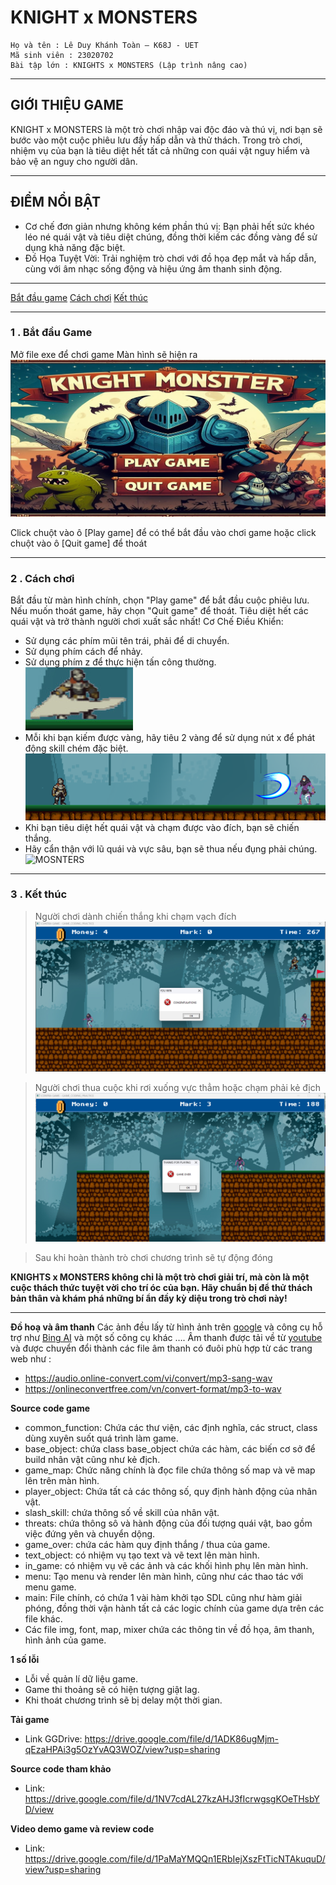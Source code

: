 # KNIGHT x MONSTERS
    Họ và tên : Lê Duy Khánh Toàn – K68J - UET
    Mã sinh viên : 23020702
    Bài tập lớn : KNIGHTS x MONSTERS (Lập trình nâng cao)
_________________
## GIỚI THIỆU GAME
KNIGHT x MONSTERS là một trò chơi nhập vai độc đáo và thú vị, nơi bạn sẽ bước vào một cuộc phiêu lưu đầy hấp dẫn và thử thách. Trong trò chơi, nhiệm vụ của bạn là tiêu diệt hết tất cả những con quái vật nguy hiểm và bảo vệ an nguy cho người dân.

_________________
## ĐIỂM NỔI BẬT
- Cơ chế đơn giản nhưng không kém phần thú vị: Bạn phải hết sức khéo léo né quái vật và tiêu diệt chúng, đồng thời kiếm các đồng vàng để sử dụng khả năng đặc biệt.
- Đồ Họa Tuyệt Vời: Trải nghiệm trò chơi với đồ họa đẹp mắt và hấp dẫn, cùng với âm nhạc sống động và hiệu ứng âm thanh sinh động.

_______
[Bắt đầu game](#bắt-đầu-game)
[Cách chơi](#Cách-chơi)
[Kết thúc](#Kết-thúc)

__________________
### 1 . Bắt đầu Game

Mở file exe để chơi game
Màn hình sẽ hiện ra
![Màn hình bắt đầu](./img/illus_menu.jpg)

Click chuột vào ô [Play game] để có thể bắt đầu vào chơi game hoặc click chuột vào ô [Quit game] để thoát

__________________
### 2 . Cách chơi
Bắt đầu từ màn hình chính, chọn "Play game" để bắt đầu cuộc phiêu lưu.
Nếu muốn thoát game, hãy chọn "Quit game" để thoát.
Tiêu diệt hết các quái vật và trở thành người chơi xuất sắc nhất!
Cơ Chế Điều Khiển:
- Sử dụng các phím mũi tên trái, phải để di chuyển.
- Sử dụng phím cách để nhảy.
- Sử dụng phím z để thực hiện tấn công thường.
  ![NORMAL ATTACK](./img/illus_attack.jpg)
- Mỗi khi bạn kiếm được vàng, hãy tiêu 2 vàng để sử dụng nút x để phát động skill chém đặc biệt.
  ![SPECIAL ATTACK](./img/illus_slash.jpg)
- Khi bạn tiêu diệt hết quái vật và chạm được vào đích, bạn sẽ chiến thắng.
- Hãy cẩn thận với lũ quái và vực sâu, bạn sẽ thua nếu đụng phải chúng.
  ![MOSNTERS](.img/illus_threat.jpg)

__________

### 3 . Kết thúc
>Người chơi dành chiến thắng khi chạm vạch đích
![demo](./img/illus_win.jpg)

>Người chơi thua cuộc khi rơi xuống vực thẳm hoặc chạm phải kẻ địch
![demo1](./img/illus_game_over.jpg)

>Sau khi hoàn thành trò chơi chương trình sẽ tự động đóng

**KNIGHTS x MONSTERS không chỉ là một trò chơi giải trí, mà còn là một cuộc thách thức tuyệt vời cho trí óc của bạn. Hãy chuẩn bị để thử thách bản thân và khám phá những bí ẩn đầy kỳ diệu trong trò chơi này!**

______________

**Đồ hoạ và âm thanh**
Các ảnh đều lấy từ hình ảnh trên [google](google.com) và công cụ hỗ trợ như [Bing AI](bing.com) và một số công cụ khác ….
Âm thanh được tải về từ [youtube](youtube.com) và được chuyển đổi thành các file âm thanh có đuôi phù hợp từ các trang web như : 
-	https://audio.online-convert.com/vi/convert/mp3-sang-wav
-	https://onlineconvertfree.com/vn/convert-format/mp3-to-wav

**Source code game**
- common_function: Chứa các thư viện, các định nghĩa, các struct, class dùng xuyên suốt quá trình làm game.
- base_object: chứa class base_object chứa các hàm, các biến cơ sở để build nhân vật cũng như kẻ địch.
- game_map: Chức năng chính là đọc file chứa thông số map và vẽ map lên trên màn hình.
- player_object: Chứa tất cả các thông số, quy định hành động của nhân vật.
- slash_skill: chứa thông số về skill của nhân vật.
- threats: chứa thông sô và hành động của đối tượng quái vật, bao gồm việc đứng yên và chuyển dộng.
- game_over: chứa các hàm quy định thắng / thua của game.
- text_object: có nhiệm vụ tạo text và vẽ text lên màn hình.
- in_game: có nhiệm vụ vẽ các ảnh và các khối hình phụ lên màn hình.
- menu: Tạo menu và render lên màn hình, cũng như các thao tác với menu game.
- main: File chính, có chứa 1 vài hàm khởi tạo SDL cũng như hàm giải phóng, đồng thời vận hành tất cả các logic chính của game dựa trên các file khác.
- Các file img, font, map, mixer chứa các thông tin về đồ họa, âm thanh, hình ảnh của game.
 
**1 số lỗi**
- Lỗi về quản lí dữ liệu game.
- Game thi thoảng sẽ có hiện tượng giật lag.
- Khi thoát chương trình sẽ bị delay một thời gian.

**Tải game**
- Link GGDrive: https://drive.google.com/file/d/1ADK86ugMjm-qEzaHPAi3g5OzYvAQ3WOZ/view?usp=sharing

**Source code tham khảo**
- Link: https://drive.google.com/file/d/1NV7cdAL27kzAHJ3fIcrwgsgKOeTHsbYD/view

**Video demo game và review code**
- Link: https://drive.google.com/file/d/1PaMaYMQQn1ERbIejXszFtTicNTAkuquD/view?usp=sharing
